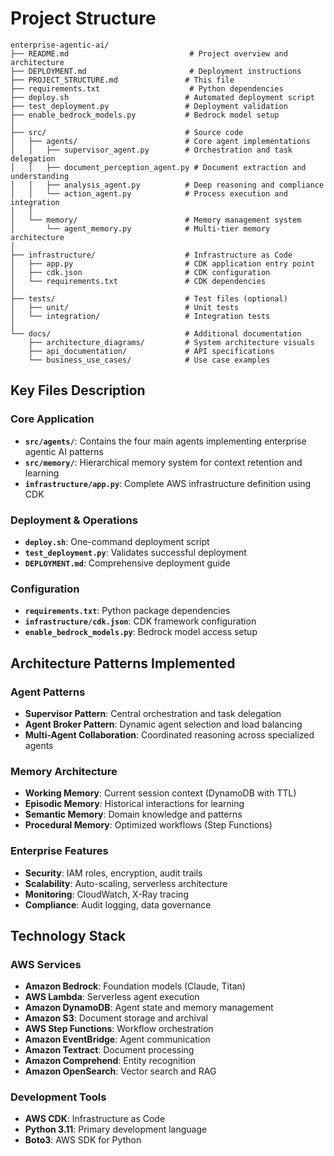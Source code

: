 # Project Structure

```
enterprise-agentic-ai/
├── README.md                           # Project overview and architecture
├── DEPLOYMENT.md                       # Deployment instructions
├── PROJECT_STRUCTURE.md               # This file
├── requirements.txt                    # Python dependencies
├── deploy.sh                          # Automated deployment script
├── test_deployment.py                 # Deployment validation
├── enable_bedrock_models.py           # Bedrock model setup
│
├── src/                               # Source code
│   ├── agents/                        # Core agent implementations
│   │   ├── supervisor_agent.py        # Orchestration and task delegation
│   │   ├── document_perception_agent.py # Document extraction and understanding
│   │   ├── analysis_agent.py          # Deep reasoning and compliance
│   │   └── action_agent.py            # Process execution and integration
│   │
│   └── memory/                        # Memory management system
│       └── agent_memory.py            # Multi-tier memory architecture
│
├── infrastructure/                    # Infrastructure as Code
│   ├── app.py                         # CDK application entry point
│   ├── cdk.json                       # CDK configuration
│   └── requirements.txt               # CDK dependencies
│
├── tests/                             # Test files (optional)
│   ├── unit/                          # Unit tests
│   └── integration/                   # Integration tests
│
└── docs/                              # Additional documentation
    ├── architecture_diagrams/         # System architecture visuals
    ├── api_documentation/             # API specifications
    └── business_use_cases/            # Use case examples
```

## Key Files Description

### Core Application
- **`src/agents/`**: Contains the four main agents implementing enterprise agentic AI patterns
- **`src/memory/`**: Hierarchical memory system for context retention and learning
- **`infrastructure/app.py`**: Complete AWS infrastructure definition using CDK

### Deployment & Operations
- **`deploy.sh`**: One-command deployment script
- **`test_deployment.py`**: Validates successful deployment
- **`DEPLOYMENT.md`**: Comprehensive deployment guide

### Configuration
- **`requirements.txt`**: Python package dependencies
- **`infrastructure/cdk.json`**: CDK framework configuration
- **`enable_bedrock_models.py`**: Bedrock model access setup

## Architecture Patterns Implemented

### Agent Patterns
- **Supervisor Pattern**: Central orchestration and task delegation
- **Agent Broker Pattern**: Dynamic agent selection and load balancing
- **Multi-Agent Collaboration**: Coordinated reasoning across specialized agents

### Memory Architecture
- **Working Memory**: Current session context (DynamoDB with TTL)
- **Episodic Memory**: Historical interactions for learning
- **Semantic Memory**: Domain knowledge and patterns
- **Procedural Memory**: Optimized workflows (Step Functions)

### Enterprise Features
- **Security**: IAM roles, encryption, audit trails
- **Scalability**: Auto-scaling, serverless architecture
- **Monitoring**: CloudWatch, X-Ray tracing
- **Compliance**: Audit logging, data governance

## Technology Stack

### AWS Services
- **Amazon Bedrock**: Foundation models (Claude, Titan)
- **AWS Lambda**: Serverless agent execution
- **Amazon DynamoDB**: Agent state and memory management
- **Amazon S3**: Document storage and archival
- **AWS Step Functions**: Workflow orchestration
- **Amazon EventBridge**: Agent communication
- **Amazon Textract**: Document processing
- **Amazon Comprehend**: Entity recognition
- **Amazon OpenSearch**: Vector search and RAG

### Development Tools
- **AWS CDK**: Infrastructure as Code
- **Python 3.11**: Primary development language
- **Boto3**: AWS SDK for Python

